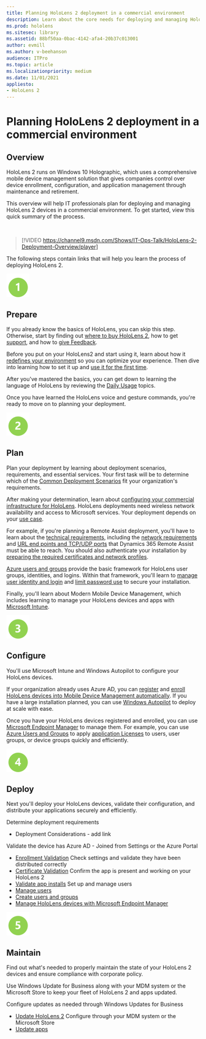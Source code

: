 ```yaml
---
title: Planning HoloLens 2 deployment in a commercial environment
description: Learn about the core needs for deploying and managing HoloLens in enterprise environments, including infrastructure, azure active directory, and mobile device management.
ms.prod: hololens
ms.sitesec: library
ms.assetid: 88bf50aa-0bac-4142-afa4-20b37c013001
author: evmill
ms.author: v-beehanson
audience: ITPro
ms.topic: article
ms.localizationpriority: medium
ms.date: 11/01/2021
appliesto:
- HoloLens 2
---
```

# Planning HoloLens 2 deployment in a commercial environment

## Overview

HoloLens 2 runs on Windows 10 Holographic, which uses a comprehensive mobile device management solution that gives companies control over device enrollment, configuration, and application management through maintenance and retirement. 

This overview will help IT professionals plan for deploying and managing HoloLens 2 devices in a commercial environment. To get started, view this quick summary of the process.

<br/>

> [!VIDEO https://channel9.msdn.com/Shows/IT-Ops-Talk/HoloLens-2-Deployment-Overview/player]

The following steps contain links that will help you learn the process of deploying HoloLens 2.


![Step 1.](images/1green.png)

## Prepare 

If you already know the basics of HoloLens, you can skip this step. Otherwise, start by finding out [where to buy HoloLens 2](hololens2-purchase.md), how to get [support](hololens2-support.md), and how to [give Feedback](hololens-feedback.md).

Before you put on your HoloLens2 and start using it, learn about how it [redefines your environment](hololens-environment-considerations.md) so you can optimize your experience. Then dive into learning how to set it up and [use it for the first time](hololens2-setup.md). 

After you've mastered the basics, you can get down to learning the language of HoloLens by reviewing the [Daily Usage](holographic-home.md) topics. 

Once you have learned the HoloLens voice and gesture commands, you're ready to move on to planning your deployment.  

![Step 1.](images/2green.png)

## Plan

Plan your deployment by learning about deployment scenarios, requirements, and essential services. Your first task will be to determine which of the [Common Deployment Scenarios](hololens-requirements.md) fit your organization's requirements.

After making your determination, learn about [configuring your commercial infrastructure for HoloLens](hololens-commercial-infrastructure.md). HoloLens deployments need wireless network availability and access to Microsoft services. Your deployment depends on your [use case](/hololens/hololens-deployment-considerations).

For example, if you're planning a Remote Assist deployment, you'll have to learn about the [technical requirements](/dynamics365/mixed-reality/remote-assist/requirements.md), including the [network requirements](/dynamics365/mixed-reality/remote-assist/requirements#network-requirements) and [URL end points and TCP/UDP ports](/dynamics365/mixed-reality/remote-assist/requirements.md#urls-and-+ports) that Dynamics 365 Remote Assist must be able to reach. You should also authenticate your installation by [preparing the required certificates and network profiles](/hololens/hololens-certificates-network).

[Azure users and groups](hololens2-corp-connected-configure.md#azure-users-and-groups)  provide the basic framework for HoloLens user groups, identities, and logins. Within that framework, you'll learn to [manage user identity and login](hololens-identity.md) and [limit password use](security-limiting-password-use.md) to secure your installation. 

Finally, you'll learn about Modern Mobile Device Management, which includes learning to manage your HoloLens devices and apps with [Microsoft Intune](/mem/intune/fundamentals/what-is-intune).

![Step 1.](images/3green.png)

## Configure

You'll use Microsoft Intune and Windows Autopilot to configure your HoloLens devices. 

If your organization already uses Azure AD, you can [register](hololens2-autopilot-registration-support.md) and [enroll HoloLens devices into Mobile Device Management automatically](hololens-enroll-mdm.md#auto-enrollment-in-mdm). If you have a large installation planned, you can use [Windows Autopilot](hololens2-autopilot.md) to deploy at scale with ease.

Once you have your HoloLens devices registered and enrolled, you can use [Microsoft Endpoint Manager](hololens-mdm-configure.md) to manage them. For example, you can use [Azure Users and Groups](hololens2-cloud-connected-configure.md#azure-users-and-groups) to apply [application Licenses](hololens2-cloud-connected-configure.md#application-licenses) to users, user groups, or device groups quickly and efficiently.

![Step 1.](images/4green.png)

## Deploy

Next you'll deploy your HoloLens devices, validate their configuration, and distribute your applications securely and efficiently.

Determine deployment requirements 
*   Deployment Considerations - add link

Validate the device has Azure AD - Joined from Settings or the Azure Portal
*   [Enrollment Validation](hololens2-corp-connected-deploy.md#enrollment-validation) 
Check settings and validate they have been distributed correctly
*   [Certificate Validation](hololens2-corp-connected-deploy.md#wi-fi-certificate-validation) 
Confirm the app is present and working on your HoloLens 2
*   [Validate app installs](hololens2-corp-connected-deploy.md#validate-lob-app-install)
Set up and manage users
*   [Manage users](hololens-identity.md)
*   [Create users and groups](hololens2-corp-connected-configure.md#azure-users-and-groups)
*   [Manage HoloLens devices with Microsoft Endpoint Manager](hololens-mdm-configure.md)

![Step 1.](images/5green.png)

## Maintain

Find out what's needed to properly maintain the state of your HoloLens 2 devices and ensure compliance with corporate policy.

Use Windows Update for Business along with your MDM system or the Microsoft Store to keep your fleet of HoloLens 2 and apps updated.

Configure updates as needed through Windows Updates for Business
*   [Update HoloLens 2](hololens-updates.md)
Configure through your MDM system or the Microsoft Store
*   [Update apps](app-deploy-overview.md)
